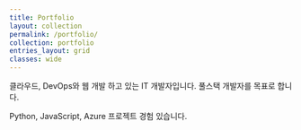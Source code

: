 ```yaml
---
title: Portfolio
layout: collection
permalink: /portfolio/
collection: portfolio
entries_layout: grid
classes: wide
---
```


클라우드, DevOps와 웹 개발 하고 있는 IT 개발자입니다. 풀스택 개발자를 목표로 합니다.

Python, JavaScript, Azure 프로젝트 경험 있습니다.